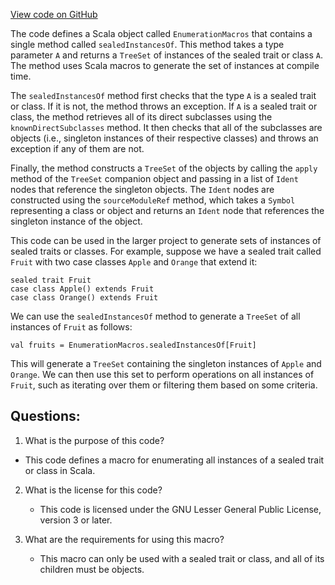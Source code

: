 [View code on GitHub](https://github.com/oxyg3nium/oxyg3nium/macros/src/main/scala/org/oxyg3nium/macros/EnumerationMacros.scala)

The code defines a Scala object called `EnumerationMacros` that contains a single method called `sealedInstancesOf`. This method takes a type parameter `A` and returns a `TreeSet` of instances of the sealed trait or class `A`. The method uses Scala macros to generate the set of instances at compile time.

The `sealedInstancesOf` method first checks that the type `A` is a sealed trait or class. If it is not, the method throws an exception. If `A` is a sealed trait or class, the method retrieves all of its direct subclasses using the `knownDirectSubclasses` method. It then checks that all of the subclasses are objects (i.e., singleton instances of their respective classes) and throws an exception if any of them are not.

Finally, the method constructs a `TreeSet` of the objects by calling the `apply` method of the `TreeSet` companion object and passing in a list of `Ident` nodes that reference the singleton objects. The `Ident` nodes are constructed using the `sourceModuleRef` method, which takes a `Symbol` representing a class or object and returns an `Ident` node that references the singleton instance of the object.

This code can be used in the larger project to generate sets of instances of sealed traits or classes. For example, suppose we have a sealed trait called `Fruit` with two case classes `Apple` and `Orange` that extend it:

```
sealed trait Fruit
case class Apple() extends Fruit
case class Orange() extends Fruit
```

We can use the `sealedInstancesOf` method to generate a `TreeSet` of all instances of `Fruit` as follows:

```
val fruits = EnumerationMacros.sealedInstancesOf[Fruit]
```

This will generate a `TreeSet` containing the singleton instances of `Apple` and `Orange`. We can then use this set to perform operations on all instances of `Fruit`, such as iterating over them or filtering them based on some criteria.
## Questions: 
 1. What is the purpose of this code?
   - This code defines a macro for enumerating all instances of a sealed trait or class in Scala.

2. What is the license for this code?
   - This code is licensed under the GNU Lesser General Public License, version 3 or later.

3. What are the requirements for using this macro?
   - This macro can only be used with a sealed trait or class, and all of its children must be objects.